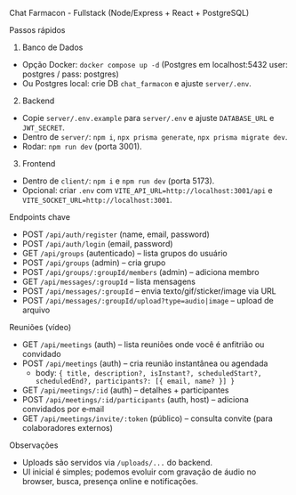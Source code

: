 Chat Farmacon - Fullstack (Node/Express + React + PostgreSQL)

Passos rápidos

1) Banco de Dados
- Opção Docker: `docker compose up -d` (Postgres em localhost:5432 user: postgres / pass: postgres)
- Ou Postgres local: crie DB `chat_farmacon` e ajuste `server/.env`.

2) Backend
- Copie `server/.env.example` para `server/.env` e ajuste `DATABASE_URL` e `JWT_SECRET`.
- Dentro de `server/`: `npm i`, `npx prisma generate`, `npx prisma migrate dev`.
- Rodar: `npm run dev` (porta 3001).

3) Frontend
- Dentro de `client/`: `npm i` e `npm run dev` (porta 5173).
- Opcional: criar `.env` com `VITE_API_URL=http://localhost:3001/api` e `VITE_SOCKET_URL=http://localhost:3001`.

Endpoints chave
- POST `/api/auth/register` (name, email, password)
- POST `/api/auth/login` (email, password)
- GET `/api/groups` (autenticado) – lista grupos do usuário
- POST `/api/groups` (admin) – cria grupo
- POST `/api/groups/:groupId/members` (admin) – adiciona membro
- GET `/api/messages/:groupId` – lista mensagens
- POST `/api/messages/:groupId` – envia texto/gif/sticker/image via URL
- POST `/api/messages/:groupId/upload?type=audio|image` – upload de arquivo

Reuniões (vídeo)
- GET `/api/meetings` (auth) – lista reuniões onde você é anfitrião ou convidado
- POST `/api/meetings` (auth) – cria reunião instantânea ou agendada
  - body: `{ title, description?, isInstant?, scheduledStart?, scheduledEnd?, participants?: [{ email, name? }] }`
- GET `/api/meetings/:id` (auth) – detalhes + participantes
- POST `/api/meetings/:id/participants` (auth, host) – adiciona convidados por e‑mail
- GET `/api/meetings/invite/:token` (público) – consulta convite (para colaboradores externos)

Observações
- Uploads são servidos via `/uploads/...` do backend.
- UI inicial é simples; podemos evoluir com gravação de áudio no browser, busca, presença online e notificações.
